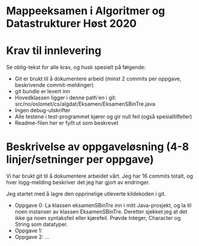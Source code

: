 # Mappeeksamen i Algoritmer og Datastrukturer Høst 2020

# Krav til innlevering

Se oblig-tekst for alle krav, og husk spesielt på følgende:

* Git er brukt til å dokumentere arbeid (minst 2 commits per oppgave, beskrivende commit-meldinger)	
* git bundle er levert inn
* Hovedklassen ligger i denne path'en i git: src/no/oslomet/cs/algdat/Eksamen/EksamenSBinTre.java
* Ingen debug-utskrifter
* Alle testene i test-programmet kjører og gir null feil (også spesialtilfeller)
* Readme-filen her er fyllt ut som beskrevet


# Beskrivelse av oppgaveløsning (4-8 linjer/setninger per oppgave)

Vi har brukt git til å dokumentere arbeidet vårt. Jeg har 16 commits totalt, 
og hver logg-melding beskriver det jeg har gjort av endringer.

Jeg startet med å lagre den opprinelige utleverte kildekoden i git.

* Oppgave 0: La klassen eksamenSBinTre inn i mitt Java-prosjekt, og la til noen instanser av klassen EksamenSBinTre. 
Deretter sjekket jeg at det ikke ga noen syntaksfeil eller kjørefeil. Prøvde Integer, Character og String som datatyper.
* Oppgave 1: 
* Oppgave 2: ...